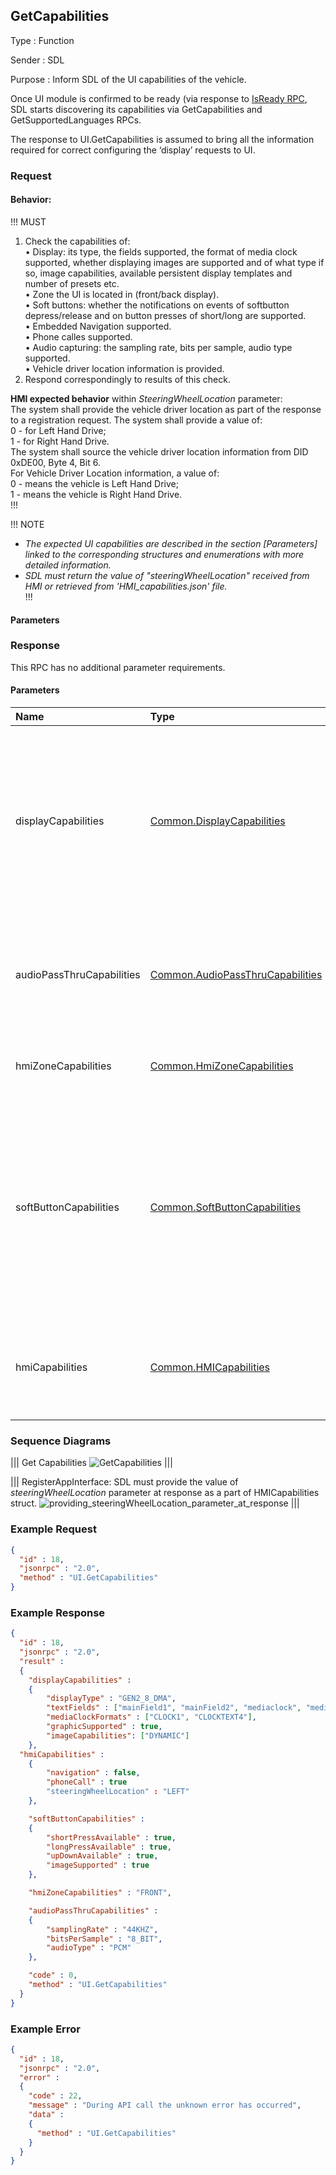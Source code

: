 ## GetCapabilities

Type
: Function

Sender
: SDL

Purpose
: Inform SDL of the UI capabilities of the vehicle.

Once UI module is confirmed to be ready (via response to [IsReady RPC], SDL starts discovering its capabilities via GetCapabilities and GetSupportedLanguages RPCs.   

The response to UI.GetCapabilities is assumed to bring all the information required for correct configuring the ‘display’ requests to UI.   

[IsReady RPC]: ../../navigation/isready/index.md#isready   
  

### Request   

#### Behavior:   

!!! MUST   
1)	Check the capabilities of:   
•	Display: its type, the fields supported, the format of media clock supported, whether displaying images are supported and of what type if so, image capabilities, available persistent display templates and number of presets etc.   
•	Zone the UI is located in (front/back display).   
•	Soft buttons: whether the notifications on events of softbutton depress/release and on button presses of short/long are supported.   
•	Embedded Navigation supported.   
•	Phone calles supported.   
•	Audio capturing: the sampling rate, bits per sample, audio type supported.   
• Vehicle driver location information is provided.   
2)	Respond correspondingly to results of this check.   

**HMI expected behavior** within _SteeringWheelLocation_ parameter:   
The system shall provide the vehicle driver location as part of the response to a registration request.
The system shall provide a value of:   
0 - for Left Hand Drive;   
1 - for Right Hand Drive.   
The system shall source the vehicle driver location information from DID 0xDE00, Byte 4, Bit 6.   
For Vehicle Driver Location information, a value of:   
0 - means the vehicle is Left Hand Drive;   
1 - means the vehicle is Right Hand Drive.   
!!!

!!! NOTE      
- _The expected UI capabilities are described in the section [Parameters] linked to the corresponding structures and enumerations with more detailed information._   
- _SDL must return the value of "steeringWheelLocation" received from HMI or retrieved from 'HMI_capabilities.json' file._   
!!!

#### Parameters

### Response   

This RPC has no additional parameter requirements.

#### Parameters

|Name|Type|Mandatory|Additional|Description|
|:---|:---|:--------|:---------|:----------|
|displayCapabilities|[Common.DisplayCapabilities]|true|-|The capabilities of HMI\`s display: its type, supported textfields, whether the graphics displaying is supported, the supported formats of media clock.|
|audioPassThruCapabilities|[Common.AudioPassThruCapabilities]|true|-|Specifies the capabilities of audio capturing: sampling rate, bits per sample, audio type.|
|hmiZoneCapabilities|[Common.HmiZoneCapabilities]|true|-|Specifies HMI Zones in the vehicle (front/back).|
|softButtonCapabilities|[Common.SoftButtonCapabilities]|false|Array = true<br>minsize = 1<br>maxsize = 100|Must be returned if the platform supports on-screen soft buttons. Contains the soft buttons capabilities: whether the up/down events, long/short press, referencing image are supported.|
|hmiCapabilities|[Common.HMICapabilities]|false|-|Specifies the HMI capabilities of navigation and phonecall support.|

[Common.DisplayCapabilities]: ../../common/structs/displaycapabilities
[Common.AudioPassThruCapabilities]: ../../common/structs/audiopassthrucapabilities
[Common.HmiZoneCapabilities]: ../../common/enums/hmizonecapabilities
[Common.SoftButtonCapabilities]: ../../common/structs/softbuttoncapabilities
[Common.HMICapabilities]: ../../common/structs/hmicapabilities

### Sequence Diagrams

|||
Get Capabilities
![GetCapabilities](./assets/GetCapabilities.png)
|||

|||
RegisterAppInterface: SDL must provide the value of _steeringWheelLocation_ parameter at response as a part of HMICapabilities struct.
![providing_steeringWheelLocation_parameter_at_response](./assets/providing_steeringWheelLocation_parameter_at_response.png)
|||

### Example Request

```json
{
  "id" : 18,
  "jsonrpc" : "2.0",
  "method" : "UI.GetCapabilities"
}
```
### Example Response

```json
{
  "id" : 18,
  "jsonrpc" : "2.0",
  "result" :
  {
    "displayCapabilities" :
    {
        "displayType" : "GEN2_8_DMA",
        "textFields" : ["mainField1", "mainField2", "mediaclock", "mediaTrack", "alertText1", "alertText2", "alertText3", "scrollableMessageBody", "initialInteractionText", "navigationText1", "navigationText2", "audioPassThruDisplayText1", "audioPassThruDisplayText2", "notificationText"],
        "mediaClockFormats" : ["CLOCK1", "CLOCKTEXT4"],
        "graphicSupported" : true,
        "imageCapabilities": ["DYNAMIC"]
    },
  "hmiCapabilities" :
    {
        "navigation" : false,
        "phoneCall" : true
        "steeringWheelLocation" : "LEFT"
    },

    "softButtonCapabilities" :
    {
        "shortPressAvailable" : true,
        "longPressAvailable" : true,
        "upDownAvailable" : true,
        "imageSupported" : true
    },

    "hmiZoneCapabilities" : "FRONT",

    "audioPassThruCapabilities" :
    {
        "samplingRate" : "44KHZ",
        "bitsPerSample" : "8_BIT",
        "audioType" : "PCM"
    },

    "code" : 0,
    "method" : "UI.GetCapabilities"
  }
}
```

### Example Error

```json
{
  "id" : 18,
  "jsonrpc" : "2.0",
  "error" :
  {
    "code" : 22,
    "message" : "During API call the unknown error has occurred",
    "data" :
    {
      "method" : "UI.GetCapabilities"
    }
  }
}
```
